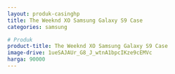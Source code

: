 ```yaml
---
layout: produk-casinghp
title: The Weeknd XO Samsung Galaxy S9 Case
categories: samsung

# Produk
product-title: The Weeknd XO Samsung Galaxy S9 Case
image-drive: 1ueSAJAUr_G8_J_wtnA1bpcIKze9cEMVc
harga: 90000
---
```

